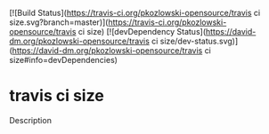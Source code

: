 [![Build Status](https://travis-ci.org/pkozlowski-opensource/travis ci size.svg?branch=master)](https://travis-ci.org/pkozlowski-opensource/travis ci size)
[![devDependency Status](https://david-dm.org/pkozlowski-opensource/travis ci size/dev-status.svg)](https://david-dm.org/pkozlowski-opensource/travis ci size#info=devDependencies)

travis ci size
==============

Description
